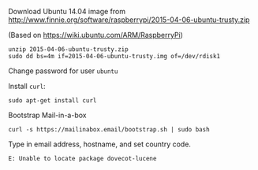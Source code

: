 Download Ubuntu 14.04 image from http://www.finnie.org/software/raspberrypi/2015-04-06-ubuntu-trusty.zip

(Based on https://wiki.ubuntu.com/ARM/RaspberryPi)

    unzip 2015-04-06-ubuntu-trusty.zip
    sudo dd bs=4m if=2015-04-06-ubuntu-trusty.img of=/dev/rdisk1

Change password for user `ubuntu`

Install `curl`:

    sudo apt-get install curl

Bootstrap Mail-in-a-box

    curl -s https://mailinabox.email/bootstrap.sh | sudo bash

Type in email address, hostname, and set country code.

    E: Unable to locate package dovecot-lucene
